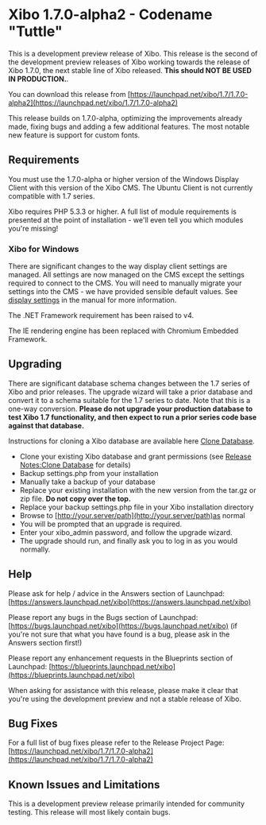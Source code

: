 <!--toc=getting_started-->
# Xibo 1.7.0-alpha2 - Codename "Tuttle"</span>

This is a development preview release of Xibo. This release is the second of the development preview releases of Xibo working towards the release of Xibo 1.7.0, the next stable line of Xibo released. **This should NOT BE USED IN PRODUCTION.**.

You can download this release from [https://launchpad.net/xibo/1.7/1.7.0-alpha2](https://launchpad.net/xibo/1.7/1.7.0-alpha2)

This release builds on 1.7.0-alpha, optimizing the improvements already made, fixing bugs and adding a few additional features. The most notable new feature is support for custom fonts.

## Requirements

You must use the 1.7.0-alpha or higher version of the Windows Display Client with this version of the Xibo CMS. The Ubuntu Client is not currently compatible with 1.7 series.

Xibo requires PHP 5.3.3 or higher. A full list of module requirements is presented at the point of installation - we'll even tell you which modules you're missing!

### Xibo for Windows

There are significant changes to the way display client settings are managed. All settings are now managed on the CMS except the settings required to connect to the CMS. You will need to manually migrate your settings into the CMS - we have provided sensible default values. See [display settings](index.php?toc=user_and_display&p=admin/displayprofiles) in the manual for more information.

The .NET Framework requirement has been raised to v4.

The IE rendering engine has been replaced with Chromium Embedded Framework.

## Upgrading

There are significant database schema changes between the 1.7 series of Xibo and prior releases. The upgrade wizard will take a prior database and convert it to a schema suitable for the 1.7 series to date. Note that this is a one-way conversion. **Please do not upgrade your production database to test Xibo 1.7 functionality, and then expect to run a prior series code base against that database.**

Instructions for cloning a Xibo database are available here [Clone Database](release_notes_clonedb.html "Clone Database").

*   Clone your existing Xibo database and grant permissions (see [Release Notes:Clone Database](release_notes_clonedb.html "Clone Database") for details)
*   Backup settings.php from your installation
*   Manually take a backup of your database
*   Replace your existing installation with the new version from the tar.gz or zip file. **Do not copy over the top.**
*   Replace your backup settings.php file in your Xibo installation directory
*   Browse to [http://your.server/path](http://your.server/path)as normal
*   You will be prompted that an upgrade is required.
*   Enter your xibo_admin password, and follow the upgrade wizard.
*   The upgrade should run, and finally ask you to log in as you would normally.

## Help

Please ask for help / advice in the Answers section of Launchpad: [https://answers.launchpad.net/xibo](https://answers.launchpad.net/xibo)

Please report any bugs in the Bugs section of Launchpad: [https://bugs.launchpad.net/xibo](https://bugs.launchpad.net/xibo) (if you're not sure that what you have found is a bug, please ask in the Answers section first!)

Please report any enhancement requests in the Blueprints section of Launchpad: [https://blueprints.launchpad.net/xibo](https://blueprints.launchpad.net/xibo)

When asking for assistance with this release, please make it clear that you're using the development preview and not a stable release of Xibo.

## Bug Fixes

For a full list of bug fixes please refer to the Release Project Page: [https://launchpad.net/xibo/1.7/1.7.0-alpha2](https://launchpad.net/xibo/1.7/1.7.0-alpha2)

## Known Issues and Limitations

This is a development preview release primarily intended for community testing. This release will most likely contain bugs.